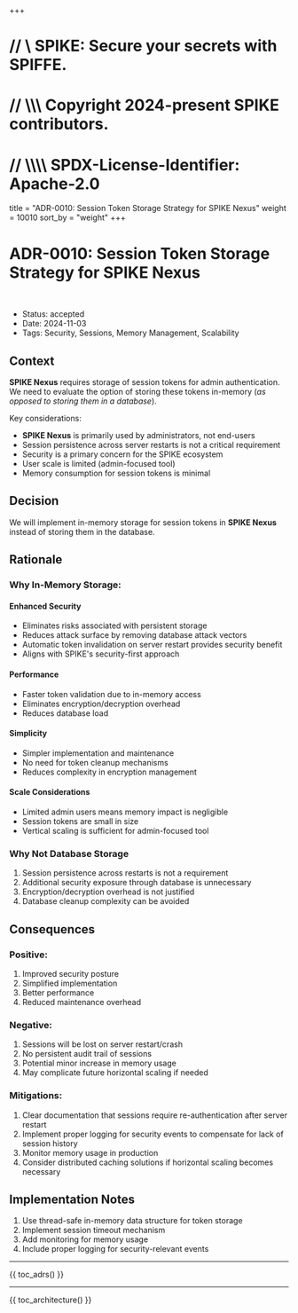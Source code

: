 +++
# //    \\ SPIKE: Secure your secrets with SPIFFE.
# //  \\\\\ Copyright 2024-present SPIKE contributors.
# // \\\\\\\ SPDX-License-Identifier: Apache-2.0

title = "ADR-0010: Session Token Storage Strategy for SPIKE Nexus"
weight = 10010
sort_by = "weight"
+++

# ADR-0010: Session Token Storage Strategy for SPIKE Nexus

<br style="clear:both" />

- Status: accepted
- Date: 2024-11-03
- Tags: Security, Sessions, Memory Management, Scalability

## Context

**SPIKE Nexus** requires storage of session tokens for admin authentication. 
We need to evaluate the option of storing these tokens in-memory (*as opposed
to storing them in a database*).

Key considerations:
* **SPIKE Nexus** is primarily used by administrators, not end-users
* Session persistence across server restarts is not a critical requirement
* Security is a primary concern for the SPIKE ecosystem
* User scale is limited (admin-focused tool)
* Memory consumption for session tokens is minimal

## Decision

We will implement in-memory storage for session tokens in **SPIKE Nexus** 
instead of storing them in the database.

## Rationale

### Why In-Memory Storage:

#### **Enhanced Security**
* Eliminates risks associated with persistent storage
* Reduces attack surface by removing database attack vectors
* Automatic token invalidation on server restart provides security benefit
* Aligns with SPIKE's security-first approach

#### **Performance**
* Faster token validation due to in-memory access
* Eliminates encryption/decryption overhead
* Reduces database load

#### **Simplicity**
* Simpler implementation and maintenance
* No need for token cleanup mechanisms
* Reduces complexity in encryption management

#### **Scale Considerations**
* Limited admin users means memory impact is negligible
* Session tokens are small in size
* Vertical scaling is sufficient for admin-focused tool

### Why Not Database Storage
1. Session persistence across restarts is not a requirement
2. Additional security exposure through database is unnecessary
3. Encryption/decryption overhead is not justified
4. Database cleanup complexity can be avoided

## Consequences

### Positive:
1. Improved security posture
2. Simplified implementation
3. Better performance
4. Reduced maintenance overhead

### Negative:
1. Sessions will be lost on server restart/crash
2. No persistent audit trail of sessions
3. Potential minor increase in memory usage
4. May complicate future horizontal scaling if needed

### Mitigations:
1. Clear documentation that sessions require re-authentication after server restart
2. Implement proper logging for security events to compensate for lack of session history
3. Monitor memory usage in production
4. Consider distributed caching solutions if horizontal scaling becomes necessary

## Implementation Notes
1. Use thread-safe in-memory data structure for token storage
2. Implement session timeout mechanism
3. Add monitoring for memory usage
4. Include proper logging for security-relevant events

----

{{ toc_adrs() }}

----

{{ toc_architecture() }}
